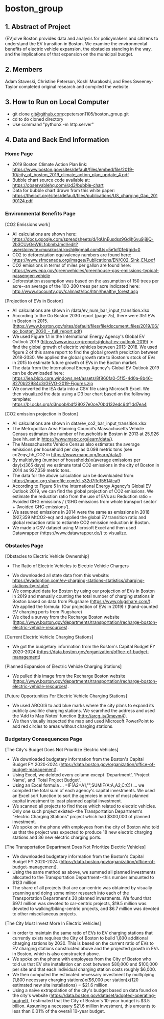 # boston_group

## 1. Abstract of Project
(EV)olve Boston provides data and analysis for policymakers and citizens to understand the EV transition in Boston. We examine the environmental benefits of electric vehicle expansion, the obstacles standing in the way, and the implications of that expansion on the municipal budget.

## 2. Members
Adam Staveski, Christine Peterson, Koshi Murakoshi, and Rees Sweeney-Taylor completed original research and compiled the website.

## 3. How to Run on Local Computer
* git clone git@github.com:cpeterson1105/boston_group.git
* cd to do cloned directory
* Use command "python3 -m http.server"

## 4. Data and Back End Information

### Home Page
+ 2019 Boston Climate Action Plan link: https://www.boston.gov/sites/default/files/embed/file/2019-10/city_of_boston_2019_climate_action_plan_update_4.pdf
+ Bubble chart source code available at: https://observablehq.com/@d3/bubble-chart
+ Data for bubble chart drawn from this white paper: https://theicct.org/sites/default/files/publications/US_charging_Gap_20190124.pdf

### Environmental Benefits Page
[CO2 Emissions work]  
+ All calculations are shown here: https://docs.google.com/spreadsheets/d/1qUnEusdss9Gdjh6vu9j8jQ-2b3CUyGeW6LfqbmbJmcI/edit?userstoinvite=murakoshi.koshi@gmail.com&ts=5e1cf01e#gid=0
+ CO2 to deforestation equivalency numbers are found here: https://www.sfmcanada.org/images/Publications/EN/C02_Sink_EN.pdf
+ CO2 emissions in terms of miles per gallon are found here: https://www.epa.gov/greenvehicles/greenhouse-gas-emissions-typical-passenger-vehicle
+ Deforestation assumption was based on the assumption of 150 trees per acre--an average of the 100-200 trees per acre indicated here: http://www.sbcounty.gov/calmast/sbc/html/healthy_forest.asp

[Projection of EVs in Boston]
+ All calculations are shown in /data/ev_num_bar_input_transition.xlsx
+ According to the Go Boston 2030 report (page 75), there were 351 EVs in Boston in 2015.   (https://www.boston.gov/sites/default/files/file/document_files/2019/06/go_boston_2030_-_full_report.pdf)
+ We used Figure 1.1 in the International Energy Agency's Global EV Outlook 2019 (https://www.iea.org/reports/global-ev-outlook-2019) to find the global growth of electric vehicles between 2013-2018. We used figure 2 of this same report to find the global growth prediction between 2018-2030. We applied the global growth rate to Boston's stock of EVs in 2015 to estimate future growth of EVs in the Boston market.
+ The data from the International Energy Agency's Global EV Outlook 2019 can be downloaded here:
https://iea.blob.core.windows.net/assets/8f860fa0-5f15-4d0a-8b46-8270b22984c3/GEVO-2019-Figures.zip
+ We converted the IEA data into a CSV file using Microsoft Excel. We then visualized the data using a D3 bar chart based on the following template: https://bl.ocks.org/d3noob/bdf28027e0ce70bd132edc64f1dd7ea4

[CO2 emission projection in Boston]
+ All calculations are shown in data/ev_co2_bar_input_transition.xlsx
+ The Metropolitan Area Planning Council's Massachusetts Vehicle Census estimates the number of households in Boston in 2013 at 25,926 (see hh_est in https://www.mapc.org/learn/data/). 
+ The Massachusetts Vehicle Census also estimates the average emissions per household per day as 0.098 metric tons (see co2eqv_hh_CO2 in https://www.mapc.org/learn/data/).
+ By multiplying (number of households)x(average emissions per day)x(365 days) we estimate total CO2 emissions in the city of Boston in 2014 as 927,359 metric tons. 
+ The data for the above calculation can be downloaded from: https://mapc-org.sharefile.com/d-s32d7ffdf5514fca9
+ According to Figure 5 in the International Energy Agency's Global EV Outlook 2019, we can find the global projection of CO2 emissions. We estimate the reduction ratio from the use of EVs as: Reduction ratio = Avoided GHG emissions / (‘GHG emissions from whole transport sector’ + ‘Avoided GHG emissions’). 
+ We assumed emissions in 2014 were the same as emissions in 2018 (927,359 MtCO2-eq) and applied the global EV transition ratio and global reduction ratio to estiamte CO2 emission reduction in Boston. 
+ We made a CSV dataset using Microsoft Excel and then used Datawrapper (https://www.datawrapper.de/) to visualize. 

### Obstacles Page
[Obstacles to Electric Vehicle Ownership]
+ The Ratio of Electric Vehicles to Electric Vehicle Chargers
* We downloaded all state data from this website: https://evadoption.com/ev-charging-stations-statistics/charging-stations-by-state/
* We computed data for Boston by using our projection of EVs in Boston in 2019 and manually counting the total number of charging stations in Boston based on data from Plugshare (https://www.plugshare.com/). We applied the formula: (Our projection of EVs in 2019) / (hand-counted EV charging ports from Plugshare)
* We cited a survey from the Recharge Boston website (https://www.boston.gov/departments/transportation/recharge-boston-electric-vehicle-resources).

[Current Electric Vehicle Charging Stations]
+ We got the budgetary information from the Boston's Capital Budget FY 2020-2024 (https://data.boston.gov/organization/office-of-budget-management)

[Planned Expansion of Electric Vehicle Charging Stations]
+ We pulled this image from the Recharge Boston website (https://www.boston.gov/departments/transportation/recharge-boston-electric-vehicle-resources).

[Future Opportunities For Electric Vehicle Charging Stations]
+ We used ARCGIS to add blue marks where the city plans to expand its publicly availble charging stations. We searched the address and used the ‘Add to Map Notes’ function (http://arcg.is/0mevm4). 
+ We then visually inspected the map and used Microsoft PowerPoint to add red circles to areas without charging stations. 

### Budgetary Consequences Page
[The City's Budget Does Not Prioritize Electric Vehicles]
+ We downloaded budgetary information from the Boston's Capital Budget FY 2020-2024 (https://data.boston.gov/organization/office-of-budget-management).
+ Using Excel, we deleted every column except 'Department', 'Project Name', and 'Total Project Budget'. 
+ Using an Excel formula ... =IF(A2=A1,"",SUMIF(A:A,A2,C:C)) ... we compiled the total sum of each agency's capital investments. We used an Excel sort function to sort the agencies in order of most planned capital investment to least planned capital investment.
+ We scanned all projects to find those which related to electric vehicles. Only one such project existed--the Transportation Department's "Electric Charging Stations" project which had $300,000 of planned investment.
+ We spoke on the phone with employees from the city of Boston who told us that the project was expected to produce 18 new electric charging stations and 36 new electric charging ports.

[The Transportation Department Does Not Prioritize Electric Vehicles]
+ We downloaded budgetary information from the Boston's Capital Budget FY 2020-2024 (https://data.boston.gov/organization/office-of-budget-management).
+ Using the same method as above, we summed all planned investments allocated to the Transportation Department--this number amounted to $123 million. 
+ The share of all projects that are car-centric was obtained by visually scanning and doing some minor research into each of the Transportation Department's 30 planned investments. We found that $97.1 million was devoted to car-centric projects, $19.5 million was devoted to walking/biking-centric projects, and $6.7 million was devoted to other miscellaneous projects.

[The City Must Invest More In Electric Vehicles]
+ In order to maintain the same ratio of EVs to EV charging stations that currently exists requires the City of Boston to build 1,800 additional charging stations by 2030. This is based on the current ratio of EVs to EV charging stations constructed above and the projected growth in EVs in Boston, which is also constructed above.
+ We spoke on the phone with employees from the City of Boston who told us that EV site installation can cost between $80,000 and $100,000 per site and that each individual charging station costs roughly $6,000.
+ We then computed the estimated necessary investment by multiplying (1,800 necessary charging stations)x($6,000 per station)x(120 estimated new site installations) = $21.6 million.
+ Using a naive extrapolation of the city's budget based on data found on the city's website (https://data.boston.gov/dataset/adopted-operating-budget), I estimated that the City of Boston's 10-year budget is $3.5 billion. Assuming a necessary $21.6 million investment, this amounts to less than 0.01% of the overall 10-year budget.

